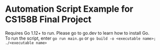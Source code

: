 # Automation Script Example for CS158B Final Project
Requires Go 1.12+ to run. Please go to go.dev to learn how to install Go. \
To run the script, enter `go run main.go` or `go build -o <executable name>; ./<executable name>`
